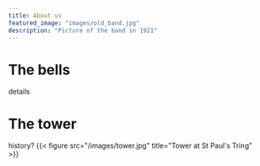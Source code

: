 ```yaml
---
title: About us
featured_image: "images/old_band.jpg"
description: "Picture of the band in 1921"
---
```


# The bells

details


# The tower

history?
{{< figure src="/images/tower.jpg" title="Tower at St Paul's Tring" >}}
